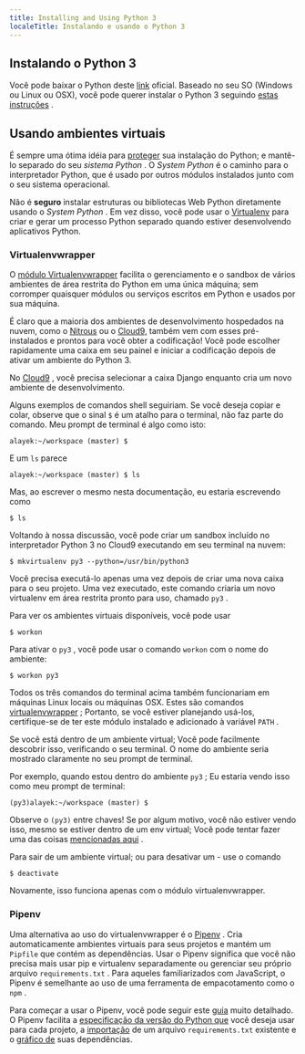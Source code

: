 ```yaml
---
title: Installing and Using Python 3
localeTitle: Instalando e usando o Python 3
---
```

## Instalando o Python 3

Você pode baixar o Python deste [link](https://www.python.org/downloads/) oficial. Baseado no seu SO (Windows ou Linux ou OSX), você pode querer instalar o Python 3 seguindo [estas instruções](http://docs.python-guide.org/en/latest/starting/installation/) .

## Usando ambientes virtuais

É sempre uma ótima idéia para [proteger](https://en.wikipedia.org/wiki/Sandbox_(computer_security)) sua instalação do Python; e mantê-lo separado do seu _sistema Python_ . O _System Python_ é o caminho para o interpretador Python, que é usado por outros módulos instalados junto com o seu sistema operacional.

Não é **seguro** instalar estruturas ou bibliotecas Web Python diretamente usando o _System Python_ . Em vez disso, você pode usar o [Virtualenv](https://virtualenv.readthedocs.org/en/latest/) para criar e gerar um processo Python separado quando estiver desenvolvendo aplicativos Python.

### Virtualenvwrapper

O [módulo Virtualenvwrapper](https://virtualenvwrapper.readthedocs.org/en/latest/) facilita o gerenciamento e o sandbox de vários ambientes de área restrita do Python em uma única máquina; sem corromper quaisquer módulos ou serviços escritos em Python e usados ​​por sua máquina.

É claro que a maioria dos ambientes de desenvolvimento hospedados na nuvem, como o [Nitrous](https://www.nitrous.io/) ou o [Cloud9,](https://c9.io/) também vem com esses pré-instalados e prontos para você obter a codificação! Você pode escolher rapidamente uma caixa em seu painel e iniciar a codificação depois de ativar um ambiente do Python 3.

No [Cloud9](https://c9.io/) , você precisa selecionar a caixa Django enquanto cria um novo ambiente de desenvolvimento.

Alguns exemplos de comandos shell seguiriam. Se você deseja copiar e colar, observe que o sinal `$` é um atalho para o terminal, não faz parte do comando. Meu prompt de terminal é algo como isto:
```
alayek:~/workspace (master) $ 
```

E um `ls` parece
```
alayek:~/workspace (master) $ ls 
```

Mas, ao escrever o mesmo nesta documentação, eu estaria escrevendo como
```
$ ls 
```

Voltando à nossa discussão, você pode criar um sandbox incluído no interpretador Python 3 no Cloud9 executando em seu terminal na nuvem:
```
$ mkvirtualenv py3 --python=/usr/bin/python3 
```

Você precisa executá-lo apenas uma vez depois de criar uma nova caixa para o seu projeto. Uma vez executado, este comando criaria um novo virtualenv em área restrita pronto para uso, chamado `py3` .

Para ver os ambientes virtuais disponíveis, você pode usar
```
$ workon 
```

Para ativar o `py3` , você pode usar o comando `workon` com o nome do ambiente:
```
$ workon py3 
```

Todos os três comandos do terminal acima também funcionariam em máquinas Linux locais ou máquinas OSX. Estes são comandos [virtualenvwrapper](https://virtualenvwrapper.readthedocs.org/en/latest/#introduction) ; Portanto, se você estiver planejando usá-los, certifique-se de ter este módulo instalado e adicionado à variável `PATH` .

Se você está dentro de um ambiente virtual; Você pode facilmente descobrir isso, verificando o seu terminal. O nome do ambiente seria mostrado claramente no seu prompt de terminal.

Por exemplo, quando estou dentro do ambiente `py3` ; Eu estaria vendo isso como meu prompt de terminal:
```
(py3)alayek:~/workspace (master) $ 
```

Observe o `(py3)` entre chaves! Se por algum motivo, você não estiver vendo isso, mesmo se estiver dentro de um env virtual; Você pode tentar fazer uma das coisas [mencionadas aqui](http://stackoverflow.com/questions/1871549/python-determine-if-running-inside-virtualenv) .

Para sair de um ambiente virtual; ou para desativar um - use o comando
```
$ deactivate 
```

Novamente, isso funciona apenas com o módulo virtualenvwrapper.

### Pipenv

Uma alternativa ao uso do virtualenvwrapper é o [Pipenv](https://docs.pipenv.org/) . Cria automaticamente ambientes virtuais para seus projetos e mantém um `Pipfile` que contém as dependências. Usar o Pipenv significa que você não precisa mais usar pip e virtualenv separadamente ou gerenciar seu próprio arquivo `requirements.txt` . Para aqueles familiarizados com JavaScript, o Pipenv é semelhante ao uso de uma ferramenta de empacotamento como o `npm` .

Para começar a usar o Pipenv, você pode seguir este [guia](https://docs.pipenv.org/install.html#installing-pipenv) muito detalhado. O Pipenv facilita a [especificação da versão do Python que](https://docs.pipenv.org/basics.html#specifying-versions-of-python) você deseja usar para cada projeto, a [importação](https://docs.pipenv.org/basics.html#importing-from-requirements-txt) de um arquivo `requirements.txt` existente e o [gráfico de](https://docs.pipenv.org/#pipenv-graph) suas dependências.